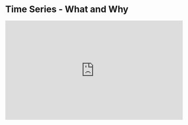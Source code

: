 # Time Series - What and Why

<iframe width="560" height="315" src="https://www.youtube.com/embed/j9ft2dmmRww" title="YouTube video player" frameborder="0" allow="accelerometer; autoplay; clipboard-write; encrypted-media; gyroscope; picture-in-picture" allowfullscreen></iframe>
